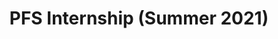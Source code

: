 ---
title: PFS Internship (Summer 2021)
publishDate: 0000-00-00
img: /assets/internship/internship-1.jpg
img_2: /assets/internship/internship-2.jpg

img_alt: A truss containing moving light fixtures and light bars
description: |
  Installed lighting and sound equipment for various high schools in my area.  Gained valuable experience in repair/maintenence of lighting fixtures.
tags:
  - 6 Week Internship
  - Install Work
---